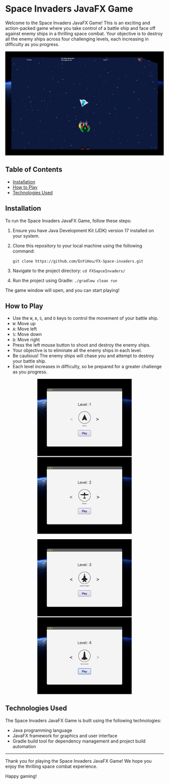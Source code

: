 # Space Invaders JavaFX Game

Welcome to the Space Invaders JavaFX Game! This is an exciting and action-packed game where you take control of a battle ship and face off against enemy ships in a thrilling space combat. Your objective is to destroy all the enemy ships across four challenging levels, each increasing in difficulty as you progress.

<p align="center">
  <img src="https://github.com/EnYiHou/FX-Space-invaders/blob/main/images/gameplay.png?raw=true" alt="Game Screenshot" width="600">
</p>

## Table of Contents
- [Installation](#installation)
- [How to Play](#how-to-play)
- [Technologies Used](#technologies-used)

## Installation

To run the Space Invaders JavaFX Game, follow these steps:

1. Ensure you have Java Development Kit (JDK) version 17 installed on your system.
2. Clone this repository to your local machine using the following command:

    ```git clone https://github.com/EnYiHou/FX-Space-invaders.git```

3. Navigate to the project directory:
    ```cd FXSapceInvaders/```

4. Run the project using Gradle:
    ```./gradlew clean run```

The game window will open, and you can start playing!

## How to Play

- Use the `W`, `A`, `S`, and `D` keys to control the movement of your battle ship.
- `W`: Move up
- `A`: Move left
- `S`: Move down
- `D`: Move right
- Press the left mouse button to shoot and destroy the enemy ships.
- Your objective is to eliminate all the enemy ships in each level.
- Be cautious! The enemy ships will chase you and attempt to destroy your battle ship.
- Each level increases in difficulty, so be prepared for a greater challenge as you progress.

<p align="center">
  <img src="https://github.com/EnYiHou/FX-Space-invaders/blob/main/images/Level1.png?raw=true" alt="Game Screenshot 1" width="300">
  <img src="https://github.com/EnYiHou/FX-Space-invaders/blob/main/images/Level2.png?raw=true" alt="Game Screenshot 2" width="300">
</p>
<p align="center">
  <img src="https://github.com/EnYiHou/FX-Space-invaders/blob/main/images/Level3.png?raw=true" alt="Game Screenshot 3" width="300">
  <img src="https://github.com/EnYiHou/FX-Space-invaders/blob/main/images/Level4.png?raw=true" alt="Game Screenshot 4" width="300">
</p>

## Technologies Used

The Space Invaders JavaFX Game is built using the following technologies:

- Java programming language
- JavaFX framework for graphics and user interface
- Gradle build tool for dependency management and project build automation


---

Thank you for playing the Space Invaders JavaFX Game! We hope you enjoy the thrilling space combat experience.

Happy gaming!
